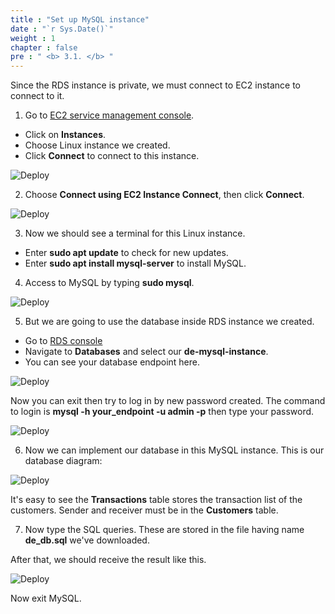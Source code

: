 ```yaml
---
title : "Set up MySQL instance"
date : "`r Sys.Date()`"
weight : 1
chapter : false
pre : " <b> 3.1. </b> "
---
```


Since the RDS instance is private, we must connect to EC2 instance to connect to it.

1. Go to [EC2 service management console](https://console.aws.amazon.com/ec2/v2/home).
  + Click on **Instances**.
  + Choose Linux instance we created.
  + Click **Connect** to connect to this instance.

![Deploy](../../images/3.deploy/01-connect_to_ec2_instance.png)

2. Choose **Connect using EC2 Instance Connect**, then click **Connect**.

![Deploy](../../images/3.deploy/02-connect.png)

3. Now we should see a terminal for this Linux instance.
  + Enter **sudo apt update** to check for new updates.
  + Enter **sudo apt install mysql-server** to install MySQL.

4. Access to MySQL by typing **sudo mysql**.

![Deploy](../../images/3.deploy/03-mysql_signin.png)

5. But we are going to use the database inside RDS instance we created.
  + Go to [RDS console](https://console.aws.amazon.com/rds/home)
  + Navigate to **Databases** and select our **de-mysql-instance**.
  + You can see your database endpoint here.

![Deploy](../../images/3.deploy/04-see_rds_endpoint.png)

Now you can exit then try to log in by new password created. The command to login is **mysql -h your_endpoint -u admin -p** then type your password.

![Deploy](../../images/3.deploy/05-mysql_login.png)

6. Now we can implement our database in this MySQL instance. This is our database diagram:

![Deploy](../../images/3.deploy/06-db_diagrams.png)

It's easy to see the **Transactions** table stores the transaction list of the customers. Sender and receiver must be in the **Customers** table.

7. Now type the SQL queries. These are stored in the file having name **de_db.sql** we've downloaded.

After that, we should receive the result like this.

![Deploy](../../images/3.deploy/07-SQL_queries.png)

Now exit MySQL.